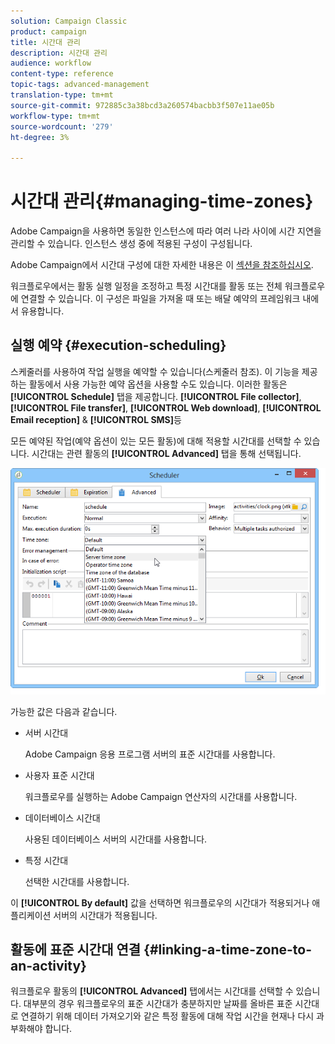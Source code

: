 ```yaml
---
solution: Campaign Classic
product: campaign
title: 시간대 관리
description: 시간대 관리
audience: workflow
content-type: reference
topic-tags: advanced-management
translation-type: tm+mt
source-git-commit: 972885c3a38bcd3a260574bacbb3f507e11ae05b
workflow-type: tm+mt
source-wordcount: '279'
ht-degree: 3%

---
```



# 시간대 관리{#managing-time-zones}

Adobe Campaign을 사용하면 동일한 인스턴스에 따라 여러 나라 사이에 시간 지연을 관리할 수 있습니다. 인스턴스 생성 중에 적용된 구성이 구성됩니다.

Adobe Campaign에서 시간대 구성에 대한 자세한 내용은 이 [섹션을 참조하십시오](../../installation/using/time-zone-management.md).

워크플로우에서는 활동 실행 일정을 조정하고 특정 시간대를 활동 또는 전체 워크플로우에 연결할 수 있습니다. 이 구성은 파일을 가져올 때 또는 배달 예약의 프레임워크 내에서 유용합니다.

## 실행 예약 {#execution-scheduling}

스케줄러를 사용하여 작업 실행을 예약할 수 있습니다(스케줄러 [](../../workflow/using/scheduler.md)참조). 이 기능을 제공하는 활동에서 사용 가능한 예약 옵션을 사용할 수도 있습니다. 이러한 활동은 **[!UICONTROL Schedule]** 탭을 제공합니다. **[!UICONTROL File collector]**, **[!UICONTROL File transfer]**, **[!UICONTROL Web download]**, **[!UICONTROL Email reception]** &amp; **[!UICONTROL SMS]**&#x200B;등

모든 예약된 작업(예약 옵션이 있는 모든 활동)에 대해 적용할 시간대를 선택할 수 있습니다. 시간대는 관련 활동의 **[!UICONTROL Advanced]** 탭을 통해 선택됩니다.

![](assets/wf-timezone-in-a-box.png)

가능한 값은 다음과 같습니다.

* 서버 시간대

   Adobe Campaign 응용 프로그램 서버의 표준 시간대를 사용합니다.

* 사용자 표준 시간대

   워크플로우를 실행하는 Adobe Campaign 연산자의 시간대를 사용합니다.

* 데이터베이스 시간대

   사용된 데이터베이스 서버의 시간대를 사용합니다.

* 특정 시간대

   선택한 시간대를 사용합니다.

이 **[!UICONTROL By default]** 값을 선택하면 워크플로우의 시간대가 적용되거나 애플리케이션 서버의 시간대가 적용됩니다.

## 활동에 표준 시간대 연결 {#linking-a-time-zone-to-an-activity}

워크플로우 활동의 **[!UICONTROL Advanced]** 탭에서는 시간대를 선택할 수 있습니다. 대부분의 경우 워크플로우의 표준 시간대가 충분하지만 날짜를 올바른 표준 시간대로 연결하기 위해 데이터 가져오기와 같은 특정 활동에 대해 작업 시간을 현재나 다시 과부화해야 합니다.
